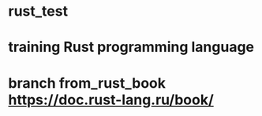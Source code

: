 # rust_test
# training Rust programming language
# branch from_rust_book https://doc.rust-lang.ru/book/
